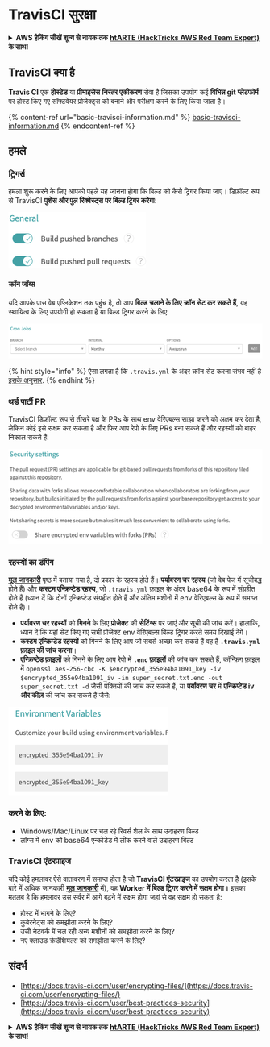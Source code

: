 # TravisCI सुरक्षा

<details>

<summary><strong>AWS हैकिंग सीखें शून्य से नायक तक</strong> <a href="https://training.hacktricks.xyz/courses/arte"><strong>htARTE (HackTricks AWS Red Team Expert)</strong></a><strong> के साथ!</strong></summary>

HackTricks का समर्थन करने के अन्य तरीके:

* यदि आप चाहते हैं कि आपकी **कंपनी का विज्ञापन HackTricks में दिखाई दे** या **HackTricks को PDF में डाउनलोड करें** तो [**सब्सक्रिप्शन प्लान्स**](https://github.com/sponsors/carlospolop) देखें!
* [**आधिकारिक PEASS & HackTricks स्वैग**](https://peass.creator-spring.com) प्राप्त करें
* [**The PEASS Family**](https://opensea.io/collection/the-peass-family) की खोज करें, हमारा विशेष [**NFTs**](https://opensea.io/collection/the-peass-family) संग्रह
* 💬 [**Discord समूह**](https://discord.gg/hRep4RUj7f) में **शामिल हों** या [**telegram समूह**](https://t.me/peass) या **Twitter** 🐦 पर मुझे **फॉलो** करें [**@carlospolopm**](https://twitter.com/carlospolopm)**.**
* **अपनी हैकिंग ट्रिक्स साझा करें, HackTricks** [**HackTricks**](https://github.com/carlospolop/hacktricks) और [**HackTricks Cloud**](https://github.com/carlospolop/hacktricks-cloud) github repos में PRs सबमिट करके.

</details>

## TravisCI क्या है

**Travis CI** एक **होस्टेड** या **प्रीमाइसेस** **निरंतर एकीकरण** सेवा है जिसका उपयोग कई **विभिन्न git प्लेटफॉर्म** पर होस्ट किए गए सॉफ्टवेयर प्रोजेक्ट्स को बनाने और परीक्षण करने के लिए किया जाता है।

{% content-ref url="basic-travisci-information.md" %}
[basic-travisci-information.md](basic-travisci-information.md)
{% endcontent-ref %}

## हमले

### ट्रिगर्स

हमला शुरू करने के लिए आपको पहले यह जानना होगा कि बिल्ड को कैसे ट्रिगर किया जाए। डिफ़ॉल्ट रूप से TravisCI **पुशेस और पुल रिक्वेस्ट्स पर बिल्ड ट्रिगर करेगा**:

![](<../../.gitbook/assets/image (19) (1).png>)

#### क्रॉन जॉब्स

यदि आपके पास वेब एप्लिकेशन तक पहुंच है, तो आप **बिल्ड चलाने के लिए क्रॉन सेट कर सकते हैं**, यह स्थायित्व के लिए उपयोगी हो सकता है या बिल्ड ट्रिगर करने के लिए:

![](<../../.gitbook/assets/image (42).png>)

{% hint style="info" %}
ऐसा लगता है कि `.travis.yml` के अंदर क्रॉन सेट करना संभव नहीं है [इसके अनुसार](https://github.com/travis-ci/travis-ci/issues/9162).
{% endhint %}

### थर्ड पार्टी PR

TravisCI डिफ़ॉल्ट रूप से तीसरे पक्ष के PRs के साथ env वेरिएबल्स साझा करने को अक्षम कर देता है, लेकिन कोई इसे सक्षम कर सकता है और फिर आप रेपो के लिए PRs बना सकते हैं और रहस्यों को बाहर निकाल सकते हैं:

![](<../../.gitbook/assets/image (1) (1) (1) (1) (1) (1) (1) (1).png>)

### रहस्यों का डंपिंग

[**मूल जानकारी**](basic-travisci-information.md) पृष्ठ में बताया गया है, दो प्रकार के रहस्य होते हैं। **पर्यावरण चर रहस्य** (जो वेब पेज में सूचीबद्ध होते हैं) और **कस्टम एन्क्रिप्टेड रहस्य**, जो `.travis.yml` फ़ाइल के अंदर base64 के रूप में संग्रहीत होते हैं (ध्यान दें कि दोनों एन्क्रिप्टेड संग्रहीत होते हैं और अंतिम मशीनों में env वेरिएबल्स के रूप में समाप्त होते हैं)।

* **पर्यावरण चर रहस्यों** को **गिनने** के लिए **प्रोजेक्ट** की **सेटिंग्स** पर जाएं और सूची की जांच करें। हालांकि, ध्यान दें कि यहां सेट किए गए सभी प्रोजेक्ट env वेरिएबल्स बिल्ड ट्रिगर करते समय दिखाई देंगे।
* **कस्टम एन्क्रिप्टेड रहस्यों** को गिनने के लिए आप जो सबसे अच्छा कर सकते हैं वह है **`.travis.yml` फ़ाइल की जांच करना**।
* **एन्क्रिप्टेड फ़ाइलों** को गिनने के लिए आप रेपो में **`.enc` फ़ाइलों** की जांच कर सकते हैं, कॉन्फ़िग फ़ाइल में `openssl aes-256-cbc -K $encrypted_355e94ba1091_key -iv $encrypted_355e94ba1091_iv -in super_secret.txt.enc -out super_secret.txt -d` जैसी पंक्तियों की जांच कर सकते हैं, या **पर्यावरण चर** में **एन्क्रिप्टेड iv और कीज़** की जांच कर सकते हैं जैसे:

![](<../../.gitbook/assets/image (71).png>)

### करने के लिए:

* Windows/Mac/Linux पर चल रहे रिवर्स शेल के साथ उदाहरण बिल्ड
* लॉग्स में env को base64 एन्कोडेड में लीक करने वाले उदाहरण बिल्ड

### TravisCI एंटरप्राइज

यदि कोई हमलावर ऐसे वातावरण में समाप्त होता है जो **TravisCI एंटरप्राइज** का उपयोग करता है (इसके बारे में अधिक जानकारी [**मूल जानकारी**](basic-travisci-information.md#travisci-enterprise) में), वह **Worker में बिल्ड ट्रिगर करने में सक्षम होगा।** इसका मतलब है कि हमलावर उस सर्वर में आगे बढ़ने में सक्षम होगा जहां से वह सक्षम हो सकता है:

* होस्ट में भागने के लिए?
* कुबेरनेट्स को समझौता करने के लिए?
* उसी नेटवर्क में चल रही अन्य मशीनों को समझौता करने के लिए?
* नए क्लाउड क्रेडेंशियल्स को समझौता करने के लिए?

## संदर्भ

* [https://docs.travis-ci.com/user/encrypting-files/](https://docs.travis-ci.com/user/encrypting-files/)
* [https://docs.travis-ci.com/user/best-practices-security](https://docs.travis-ci.com/user/best-practices-security)

<details>

<summary><strong>AWS हैकिंग सीखें शून्य से नायक तक</strong> <a href="https://training.hacktricks.xyz/courses/arte"><strong>htARTE (HackTricks AWS Red Team Expert)</strong></a><strong> के साथ!</strong></summary>

HackTricks का समर्थन करने के अन्य तरीके:

* यदि आप चाहते हैं कि आपकी **कंपनी का विज्ञापन HackTricks में दिखाई दे** या **HackTricks को PDF में डाउनलोड करें** तो [**सब्सक्रिप्शन प्लान्स**](https://github.com/sponsors/carlospolop) देखें!
* [**आधिकारिक PEASS & HackTricks स्वैग**](https://peass.creator-spring.com) प्राप्त करें
* [**The PEASS Family**](https://opensea.io/collection/the-peass-family) की खोज करें, हमारा विशेष [**NFTs**](https://opensea.io/collection/the-peass-family) संग्रह
* 💬 [**Discord समूह**](https://discord.gg/hRep4RUj7f) में **शामिल हों** या [**telegram समूह**](https://t.me/peass) या **Twitter** 🐦 पर मुझे **फॉलो** करें [**@carlospolopm**](https://twitter.com/carlospolopm)**.**
* **अपनी हैकिंग ट्रिक्स साझा करें, HackTricks** [**HackTricks**](https://github.com/carlospolop/hacktricks) और [**HackTricks Cloud**](https://github.com/carlospolop/hacktricks-cloud) github repos में PRs सबमिट करके.

</details>
